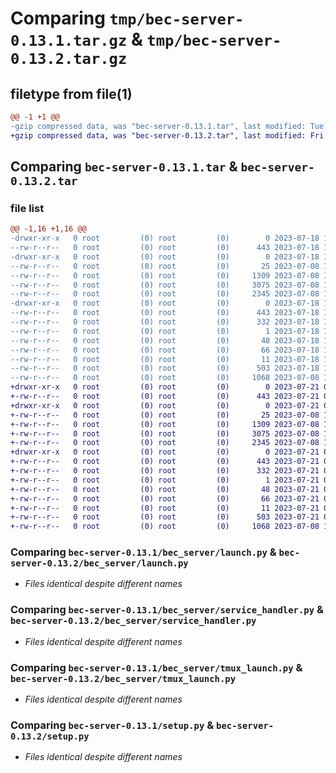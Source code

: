 # Comparing `tmp/bec-server-0.13.1.tar.gz` & `tmp/bec-server-0.13.2.tar.gz`

## filetype from file(1)

```diff
@@ -1 +1 @@
-gzip compressed data, was "bec-server-0.13.1.tar", last modified: Tue Jul 18 12:57:25 2023, max compression
+gzip compressed data, was "bec-server-0.13.2.tar", last modified: Fri Jul 21 07:52:35 2023, max compression
```

## Comparing `bec-server-0.13.1.tar` & `bec-server-0.13.2.tar`

### file list

```diff
@@ -1,16 +1,16 @@
-drwxr-xr-x   0 root         (0) root         (0)        0 2023-07-18 12:57:25.424679 bec-server-0.13.1/
--rw-r--r--   0 root         (0) root         (0)      443 2023-07-18 12:57:25.424679 bec-server-0.13.1/PKG-INFO
-drwxr-xr-x   0 root         (0) root         (0)        0 2023-07-18 12:57:25.423679 bec-server-0.13.1/bec_server/
--rw-r--r--   0 root         (0) root         (0)       25 2023-07-08 15:33:35.000000 bec-server-0.13.1/bec_server/__init__.py
--rw-r--r--   0 root         (0) root         (0)     1309 2023-07-08 15:33:35.000000 bec-server-0.13.1/bec_server/launch.py
--rw-r--r--   0 root         (0) root         (0)     3075 2023-07-08 15:33:35.000000 bec-server-0.13.1/bec_server/service_handler.py
--rw-r--r--   0 root         (0) root         (0)     2345 2023-07-08 15:33:35.000000 bec-server-0.13.1/bec_server/tmux_launch.py
-drwxr-xr-x   0 root         (0) root         (0)        0 2023-07-18 12:57:25.424679 bec-server-0.13.1/bec_server.egg-info/
--rw-r--r--   0 root         (0) root         (0)      443 2023-07-18 12:57:25.000000 bec-server-0.13.1/bec_server.egg-info/PKG-INFO
--rw-r--r--   0 root         (0) root         (0)      332 2023-07-18 12:57:25.000000 bec-server-0.13.1/bec_server.egg-info/SOURCES.txt
--rw-r--r--   0 root         (0) root         (0)        1 2023-07-18 12:57:25.000000 bec-server-0.13.1/bec_server.egg-info/dependency_links.txt
--rw-r--r--   0 root         (0) root         (0)       48 2023-07-18 12:57:25.000000 bec-server-0.13.1/bec_server.egg-info/entry_points.txt
--rw-r--r--   0 root         (0) root         (0)       66 2023-07-18 12:57:25.000000 bec-server-0.13.1/bec_server.egg-info/requires.txt
--rw-r--r--   0 root         (0) root         (0)       11 2023-07-18 12:57:25.000000 bec-server-0.13.1/bec_server.egg-info/top_level.txt
--rw-r--r--   0 root         (0) root         (0)      503 2023-07-18 12:57:25.425679 bec-server-0.13.1/setup.cfg
--rw-r--r--   0 root         (0) root         (0)     1068 2023-07-08 15:33:35.000000 bec-server-0.13.1/setup.py
+drwxr-xr-x   0 root         (0) root         (0)        0 2023-07-21 07:52:35.470386 bec-server-0.13.2/
+-rw-r--r--   0 root         (0) root         (0)      443 2023-07-21 07:52:35.470386 bec-server-0.13.2/PKG-INFO
+drwxr-xr-x   0 root         (0) root         (0)        0 2023-07-21 07:52:35.469386 bec-server-0.13.2/bec_server/
+-rw-r--r--   0 root         (0) root         (0)       25 2023-07-08 15:47:18.000000 bec-server-0.13.2/bec_server/__init__.py
+-rw-r--r--   0 root         (0) root         (0)     1309 2023-07-08 15:47:18.000000 bec-server-0.13.2/bec_server/launch.py
+-rw-r--r--   0 root         (0) root         (0)     3075 2023-07-08 15:47:18.000000 bec-server-0.13.2/bec_server/service_handler.py
+-rw-r--r--   0 root         (0) root         (0)     2345 2023-07-08 15:47:18.000000 bec-server-0.13.2/bec_server/tmux_launch.py
+drwxr-xr-x   0 root         (0) root         (0)        0 2023-07-21 07:52:35.470386 bec-server-0.13.2/bec_server.egg-info/
+-rw-r--r--   0 root         (0) root         (0)      443 2023-07-21 07:52:35.000000 bec-server-0.13.2/bec_server.egg-info/PKG-INFO
+-rw-r--r--   0 root         (0) root         (0)      332 2023-07-21 07:52:35.000000 bec-server-0.13.2/bec_server.egg-info/SOURCES.txt
+-rw-r--r--   0 root         (0) root         (0)        1 2023-07-21 07:52:35.000000 bec-server-0.13.2/bec_server.egg-info/dependency_links.txt
+-rw-r--r--   0 root         (0) root         (0)       48 2023-07-21 07:52:35.000000 bec-server-0.13.2/bec_server.egg-info/entry_points.txt
+-rw-r--r--   0 root         (0) root         (0)       66 2023-07-21 07:52:35.000000 bec-server-0.13.2/bec_server.egg-info/requires.txt
+-rw-r--r--   0 root         (0) root         (0)       11 2023-07-21 07:52:35.000000 bec-server-0.13.2/bec_server.egg-info/top_level.txt
+-rw-r--r--   0 root         (0) root         (0)      503 2023-07-21 07:52:35.471386 bec-server-0.13.2/setup.cfg
+-rw-r--r--   0 root         (0) root         (0)     1068 2023-07-08 15:47:18.000000 bec-server-0.13.2/setup.py
```

### Comparing `bec-server-0.13.1/bec_server/launch.py` & `bec-server-0.13.2/bec_server/launch.py`

 * *Files identical despite different names*

### Comparing `bec-server-0.13.1/bec_server/service_handler.py` & `bec-server-0.13.2/bec_server/service_handler.py`

 * *Files identical despite different names*

### Comparing `bec-server-0.13.1/bec_server/tmux_launch.py` & `bec-server-0.13.2/bec_server/tmux_launch.py`

 * *Files identical despite different names*

### Comparing `bec-server-0.13.1/setup.py` & `bec-server-0.13.2/setup.py`

 * *Files identical despite different names*


